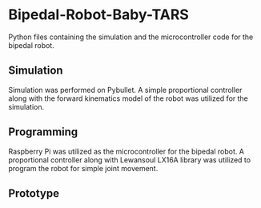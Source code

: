 # Bipedal-Robot-Baby-TARS
Python files containing the simulation and the microcontroller code for the bipedal robot. 
## Simulation
Simulation was performed on Pybullet. A simple proportional controller along with the forward kinematics model of the robot was
utilized for the simulation. 


## Programming
Raspberry Pi was utilized as the microcontroller for the bipedal robot. A proportional controller along with Lewansoul LX16A library 
was utilized to program the robot for simple joint movement. 

## Prototype
